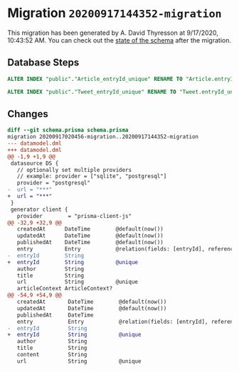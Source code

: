 # Migration `20200917144352-migration`

This migration has been generated by A. David Thyresson at 9/17/2020, 10:43:52 AM.
You can check out the [state of the schema](./schema.prisma) after the migration.

## Database Steps

```sql
ALTER INDEX "public"."Article_entryId_unique" RENAME TO "Article.entryId_unique"

ALTER INDEX "public"."Tweet_entryId_unique" RENAME TO "Tweet.entryId_unique"
```

## Changes

```diff
diff --git schema.prisma schema.prisma
migration 20200917020456-migration..20200917144352-migration
--- datamodel.dml
+++ datamodel.dml
@@ -1,9 +1,9 @@
 datasource DS {
   // optionally set multiple providers
   // example: provider = ["sqlite", "postgresql"]
   provider = "postgresql"
-  url = "***"
+  url = "***"
 }
 generator client {
   provider        = "prisma-client-js"
@@ -32,9 +32,9 @@
   createdAt      DateTime        @default(now())
   updatedAt      DateTime        @default(now())
   publishedAt    DateTime        @default(now())
   entry          Entry           @relation(fields: [entryId], references: [id])
-  entryId        String
+  entryId        String          @unique
   author         String
   title          String
   url            String          @unique
   articleContext ArticleContext?
@@ -54,9 +54,9 @@
   createdAt       DateTime        @default(now())
   updatedAt       DateTime        @default(now())
   publishedAt     DateTime
   entry           Entry           @relation(fields: [entryId], references: [id])
-  entryId         String
+  entryId         String          @unique
   author          String
   title           String
   content         String
   url             String          @unique
```


